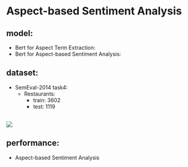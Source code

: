 # Aspect-based Sentiment Analysis
## model:
* Bert for Aspect Term Extraction:
* Bert for Aspect-based Sentiment Analysis:

## dataset:
* SemEval-2014 task4:
    * Restaurants:
        * train: 3602
        * test: 1119

    
<br>![](https://i.imgur.com/KlNHGPo.png)

## performance:


* Aspect-based Sentiment Analysis


